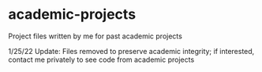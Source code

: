 # academic-projects
Project files written by me for past academic projects

1/25/22 Update: Files removed to preserve academic integrity; if interested, contact me privately to see code from academic projects
